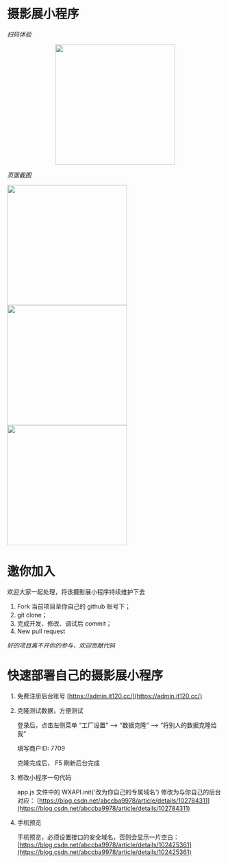 # 摄影展小程序

*扫码体验*

<div align=center>
  <img width=280 src="https://dcdn.it120.cc/2019/10/22/b89980c3-1a73-48d9-b52d-106417b93010.jpeg"/>
</div>

*页面截图*

<div>
  <img width=280 src="http://tva1.sinaimg.cn/large/007X8olVly1g874thfu6sj30n01ds4b9.jpg"/>
  <img width=280 src="http://tva1.sinaimg.cn/large/007X8olVly1g874ti0f04j30n01dsq8m.jpg"/>
  <img width=280 src="http://tva1.sinaimg.cn/large/007X8olVly1g874tighqqj30n01dsq44.jpg"/>
</div>

# 邀你加入

欢迎大家一起处理，将该摄影展小程序持续维护下去

1. Fork 当前项目至你自己的 github 账号下；
2. git clone；
3. 完成开发、修改、调试后 commit；
4. New pull request

*好的项目离不开你的参与，欢迎贡献代码*

# 快速部署自己的摄影展小程序

1. 免费注册后台账号 [https://admin.it120.cc/](https://admin.it120.cc/)
2. 克隆测试数据，方便测试
   
   登录后，点击左侧菜单 “工厂设置” --> “数据克隆” --> “将别人的数据克隆给我”

   填写商户ID:  7709

   克隆完成后， F5 刷新后台完成
3. 修改小程序一句代码
   
   app.js 文件中的 WXAPI.init('改为你自己的专属域名') 修改为与你自己的后台对应：
  [https://blog.csdn.net/abccba9978/article/details/102784311](https://blog.csdn.net/abccba9978/article/details/102784311)
4. 手机预览
   
   手机预览，必须设置接口的安全域名，否则会显示一片空白：
   [https://blog.csdn.net/abccba9978/article/details/102425361](https://blog.csdn.net/abccba9978/article/details/102425361)
